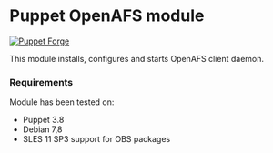 # Puppet OpenAFS module

[![Puppet Forge](http://img.shields.io/puppetforge/v/vholer/openafs.svg)](https://forge.puppetlabs.com/vholer/openafs)

This module installs, configures and starts OpenAFS client daemon.

### Requirements

Module has been tested on:

* Puppet 3.8
* Debian 7,8 
* SLES 11 SP3 support for OBS packages
